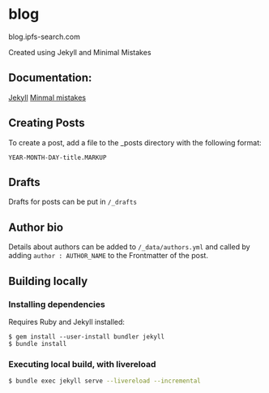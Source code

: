 # blog
blog.ipfs-search.com

Created using Jekyll and Minimal Mistakes

## Documentation:
[Jekyll](https://jekyllrb.com/docs/posts/)
[Minmal mistakes](https://mmistakes.github.io/minimal-mistakes/docs/quick-start-guide/)

## Creating Posts
To create a post, add a file to the _posts directory with the following format:

    YEAR-MONTH-DAY-title.MARKUP

## Drafts
Drafts for posts can be put in  `/_drafts`

## Author bio
Details about authors can be added to `/_data/authors.yml` and called by adding `author : AUTHOR_NAME` to the Frontmatter of the post.

## Building locally
### Installing dependencies
Requires Ruby and Jekyll installed:
```
$ gem install --user-install bundler jekyll
$ bundle install
```

### Executing local build, with livereload
```bash
$ bundle exec jekyll serve --livereload --incremental
```
